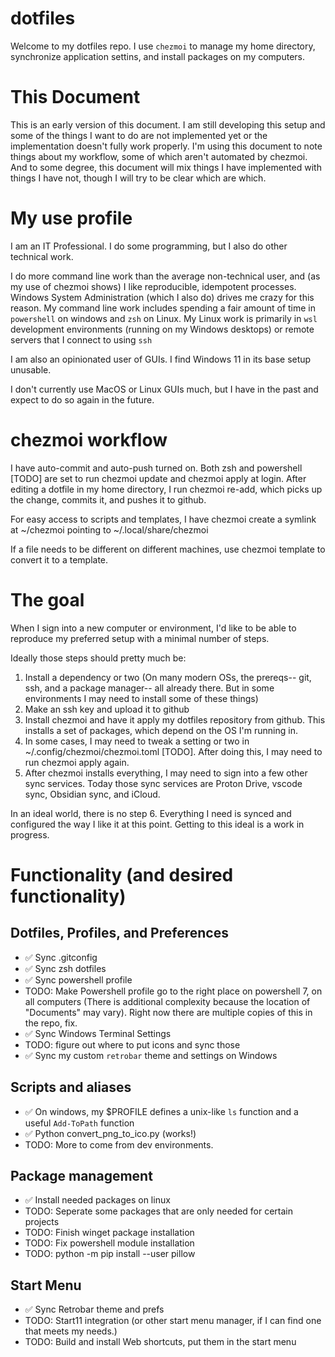 
# dotfiles

Welcome to my dotfiles repo.  I use `chezmoi` to manage my home directory, synchronize application settins, and install packages on my computers.

# This Document

This is an early version of this document.  I am still developing this setup and some of the things I want to do are not implemented yet or the implementation doesn't fully work properly.  I'm using this document to note things about my workflow, some of which aren't automated by chezmoi.  And to some degree, this document will mix things I have implemented with things I have not, though I will try to be clear which are which.

# My use profile

I am an IT Professional.  I do some programming, but I also do other technical work.  

I do more command line work than the average non-technical user, and (as my use of chezmoi shows) I like reproducible, idempotent processes.  Windows System Administration (which I also do) drives me crazy for this reason.  My command line work includes spending a fair amount of time in `powershell` on windows and `zsh` on Linux.  My Linux work is primarily in `wsl` development environments (running on my Windows desktops) or remote servers that I connect to using `ssh`

I am also an opinionated user of GUIs.  I find Windows 11 in its base setup unusable.  

I don't currently use MacOS or Linux GUIs much, but I have in the past and expect to do so again in the future.

# chezmoi workflow

I have auto-commit and auto-push turned on.  Both zsh and powershell [TODO] are set to run chezmoi update and chezmoi apply at login.  After editing a dotfile in my home directory, I run chezmoi re-add, which picks up the change, commits it, and pushes it to github.  

For easy access to scripts and templates, I have chezmoi create a symlink at ~/chezmoi pointing to ~/.local/share/chezmoi

If a file needs to be different on different machines, use chezmoi template to convert it to a template.

# The goal

When I sign into a new computer or environment, I'd like to be able to reproduce my preferred setup with a minimal number of steps.  

Ideally those steps should pretty much be:
 
  1. Install a dependency or two (On many modern OSs, the prereqs--
     git, ssh, and a package manager-- all already there. But in some
     environments I may need to install some of these things)
  2. Make an ssh key and upload it to github
  3. Install chezmoi and have it apply my dotfiles repository from github. This installs a set of packages, which depend on the OS I'm running in.
  4. In some cases, I may need to tweak a setting or two in ~/.config/chezmoi/chezmoi.toml [TODO].  After doing this, I may need to run chezmoi apply again.
  5. After chezmoi installs everything, I may need to sign into a few
     other sync services.  Today those sync services are Proton Drive, vscode sync, Obsidian sync, and iCloud.

 In an ideal world, there is no step 6.  Everything I need is synced and configured the way I like it at this point.  Getting to this ideal is a work in progress.

# Functionality (and desired functionality)

## Dotfiles, Profiles, and Preferences

 - ✅ Sync .gitconfig
 - ✅ Sync zsh dotfiles
 - ✅ Sync powershell profile
 - TODO: Make Powershell profile go to the right place on powershell 7, on all computers (There is additional complexity because the location of "Documents" may vary).  Right now there are multiple copies of this in the repo, fix.
 - ✅ Sync Windows Terminal Settings
 - TODO: figure out where to put icons and sync those
 - ✅ Sync my custom `retrobar` theme and settings on Windows
 
## Scripts and aliases
 - ✅ On windows, my $PROFILE defines a unix-like `ls` function and a useful `Add-ToPath` function
 - ✅ Python convert_png_to_ico.py (works!)
 - TODO: More to come from dev environments.

## Package management
 -  ✅ Install needed packages on linux
 -  TODO: Seperate some packages that are only needed for certain projects
 -  TODO: Finish winget package installation
 -  TODO: Fix powershell module installation
 -  TODO: python -m pip install --user pillow

## Start Menu
 - ✅ Sync Retrobar theme and prefs
 - TODO: Start11 integration (or other start menu manager, if I can find one that meets my needs.)
 - TODO: Build and install Web shortcuts, put them in the start menu

 